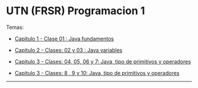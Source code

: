 # UTN (FRSR) Programacion 1

Temas:

- [Capitulo 1 - Clase 01 : Java fundamentos](https://github.com/eugenia1984/UTN-FRSR-Programacion/tree/main/01_year/01_semester/prograamcion1/capitulo01_clase01)

- [Capitulo 2 - Clases: 02 y 03 : Java variables](https://github.com/eugenia1984/UTN-FRSR-Programacion/tree/main/01_year/01_semester/prograamcion1/capitulo02_clase02_03)

- [Capitulo 3 - Clases: 04, 05, 06 y 7: Java, tipo de primitivos y operadores](https://github.com/eugenia1984/UTN-FRSR-Programacion/tree/main/01_year/01_semester/prograamcion1/capitulo03_clase04_05_06_07)

- [Capitulo 3 - Clases: 8 , 9 y 10: Java, tipo de primitivos y operadores](https://github.com/eugenia1984/UTN-FRSR-Programacion/tree/main/01_year/01_semester/prograamcion1/capitulo03_clases_08_09_10)

---